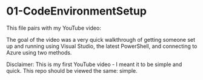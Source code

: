 # 01-CodeEnvironmentSetup

This file pairs with my YouTube video:

The goal of the video was a very quick walkthrough of getting someone set up and running using Visual Studio, 
the latest PowerShell, and connecting to Azure using two methods.

Disclaimer:
This is my first YouTube video - I meant it to be simple and quick.  This repo should be viewed the same: simple.
